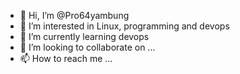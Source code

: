 - 👋 Hi, I’m @Pro64yambung
- 👀 I’m interested in Linux, programming and devops
- 🌱 I’m currently learning devops
- 💞️ I’m looking to collaborate on ...
- 📫 How to reach me ...

<!---
Pro64yambung/Pro64yambung is a ✨ special ✨ repository because its `README.md` (this file) appears on your GitHub profile.
You can click the Preview link to take a look at your changes.
--->
